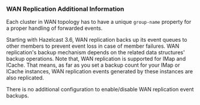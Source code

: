 

### WAN Replication Additional Information

Each cluster in WAN topology has to have a unique `group-name` property for a proper handling of forwarded events.
 
Starting with Hazelcast 3.6, WAN replication backs up its event queues to other members to prevent event loss in case of member failures.
WAN replication's backup mechanism depends on the related data structures' backup operations. Note that, WAN replication is supported for IMap and ICache.
That means, as far as you set a backup count for your IMap or ICache instances, WAN replication events generated by these instances are also replicated.
 
There is no additional configuration to enable/disable WAN replication event backups.




